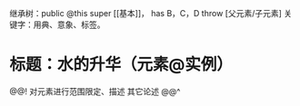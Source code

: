 继承树：public @this super [[基本]]，<E> has B，C，D throw [父元素/子元素]
关键字：用典、意象、标签。



# 标题：水的升华（元素@实例）

<!-- 权限：<public><default><private>，公开、默认、私有。 -->

@@!
对元素进行范围限定、描述
其它论述
@@^
